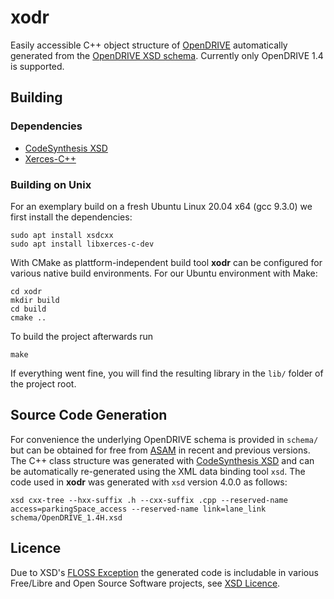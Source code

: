 # xodr
Easily accessible C++ object structure of [OpenDRIVE](http://opendrive.org/) automatically generated from the [OpenDRIVE XSD schema](http://opendrive.org/download.html). Currently only OpenDRIVE 1.4 is supported. 

## Building
### Dependencies

- [CodeSynthesis XSD](http://codesynthesis.com/products/xsd/)
- [Xerces-C++](https://xerces.apache.org/xerces-c/)

### Building on Unix

For an exemplary build on a fresh Ubuntu Linux 20.04 x64 (gcc 9.3.0) we first install the dependencies:

```
sudo apt install xsdcxx
sudo apt install libxerces-c-dev
```

With CMake as plattform-independent build tool **xodr** can be configured for various native build environments. For our Ubuntu environment with Make:

```
cd xodr
mkdir build
cd build
cmake ..
```

To build the project afterwards run

```
make
```

If everything went fine, you will find the resulting library in the `lib/` folder of the project root.

## Source Code Generation

For convenience the underlying OpenDRIVE schema is provided in `schema/` but can be obtained for free from [ASAM](https://www.asam.net/standards/detail/opendrive/) in recent and previous versions. The C++ class structure was generated with [CodeSynthesis XSD](http://codesynthesis.com/products/xsd/) and can be automatically re-generated using the XML data binding tool `xsd`. The code used in **xodr** was generated with `xsd` version 4.0.0 as follows:

```
xsd cxx-tree --hxx-suffix .h --cxx-suffix .cpp --reserved-name access=parkingSpace_access --reserved-name link=lane_link schema/OpenDRIVE_1.4H.xsd
```

## Licence

Due to XSD's [FLOSS Exception](http://www.codesynthesis.com/projects/xsd/FLOSSE) the generated code is includable in various Free/Libre and Open Source Software projects, see [XSD Licence](http://www.codesynthesis.com/products/xsd/license.xhtml).
